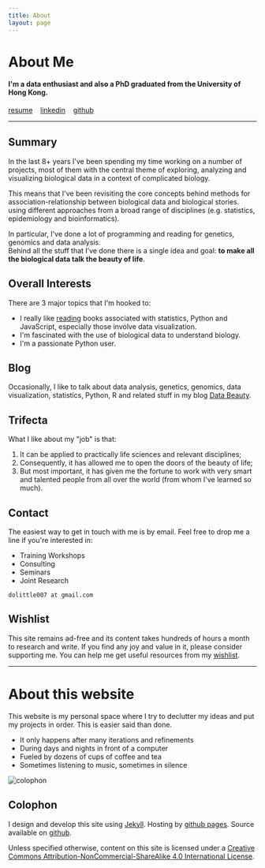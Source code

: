 ```yaml
---
title: About
layout: page
---
```


# About Me

#### I'm a data enthusiast and also a PhD graduated from the University of Hong Kong.


<a class="graybutton" href="/about/TYW_CV.pdf">resume</a>
&nbsp;&nbsp;
<a class="graybutton" href="http://www.linkedin.com/in/dolittle007" target="_blank">linkedin</a>
&nbsp;&nbsp;
<a class="graybutton" href="https://github.com/dolittle007" target="_blank">github</a>

<hr/>


## Summary

In the last 8+ years I've been spending my time working on a number of projects, 
most of them with the central theme of exploring, analyzing and visualizing biological data 
in a context of complicated biology. 

This means that I've been revisiting the core concepts behind methods for 
association-relationship between biological data and biological stories. 
using different approaches from a broad range of disciplines (e.g. statistics, 
epidemiology and bioinformatics).

In particular, I've done a lot of programming and reading for genetics, genomics and data analysis.  
Behind all the stuff that I’ve done there is a single idea and goal: 
**to make all the biological data talk the beauty of life**.


## Overall Interests

There are 3 major topics that I'm hooked to:
 
- I really like [reading](/read) books associated with statistics, Python and JavaScript, especially those involve data visualization.
- I'm fascinated with the use of biological data to understand biology.
- I'm a passionate Python user.


## Blog

Occasionally, I like to talk about data analysis, genetics, genomics, data visualization, statistics, Python, R and 
related stuff in my blog [Data Beauty](/blog).


## Trifecta

What I like about my "job" is that:

1. It can be applied to practically life sciences and relevant disciplines;
2. Consequently, it has allowed me to open the doors of the beauty of life;
3. But most important, it has given me the fortune to work with very smart and talented 
people from all over the world (from whom I've learned so much).


## Contact

The easiest way to get in touch with me is by email. Feel free to drop me a line 
if you're interested in:

- Training Workshops
- Consulting
- Seminars
- Joint Research

```dolittle007 at gmail.com```



## Wishlist

This site remains ad-free and its content takes hundreds of hours a month to research and write. 
If you find any joy and value in it, please consider supporting me. You can help me get 
useful resources from my <a href="http://amzn.com/w/A8P707HJ94QI" target="_blank">wishlist</a>.

<hr>

# About this website

This website is my personal space where I try to declutter my ideas and put my 
projects in order. This is easier said than done.
  
- It only happens after many iterations and refinements
- During days and nights in front of a computer
- Fueled by dozens of cups of coffee and tea
- Sometimes listening to music, sometimes in silence

<p>
<img class="centered" src="http://databeauty.com/static/images/blog.jpg" alt="colophon"/> 
</p>

## Colophon

I design and develop this site using [Jekyll](https://github.com/mojombo/jekyll). 
Hosting by [github pages](https://pages.github.com). Source available on 
[github](https://github.com/dolittle007/dolittle007.github.io). 


Unless specified otherwise, content on this site is licensed under a 
[Creative Commons Attribution-NonCommercial-ShareAlike 4.0 International License](http://creativecommons.org/licenses/by-nc-sa/4.0/).

